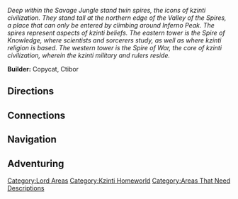 *Deep within the Savage Jungle stand twin spires, the icons of kzinti
civilization. They stand tall at the northern edge of the Valley of the
Spires, a place that can only be entered by climbing around Inferno
Peak. The spires represent aspects of kzinti beliefs. The eastern tower
is the Spire of Knowledge, where scientists and sorcerers study, as well
as where kzinti religion is based. The western tower is the Spire of
War, the core of kzinti civilization, wherein the kzinti military and
rulers reside.*

**Builder:** Copycat, Ctibor

## Directions

## Connections

## Navigation

## Adventuring

[Category:Lord Areas](Category:Lord_Areas "wikilink") [Category:Kzinti
Homeworld](Category:Kzinti_Homeworld "wikilink") [Category:Areas That
Need Descriptions](Category:Areas_That_Need_Descriptions "wikilink")

